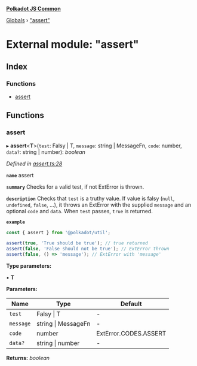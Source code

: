 **[Polkadot JS Common](../README.md)**

[Globals](../globals.md) › ["assert"](_assert_.md)

# External module: "assert"

## Index

### Functions

* [assert](_assert_.md#assert)

## Functions

###  assert

▸ **assert**<**T**>(`test`: Falsy | T, `message`: string | MessageFn, `code`: number, `data?`: string | number): *boolean*

*Defined in [assert.ts:28](https://github.com/polkadot-js/common/blob/e2ec7d0/packages/util/src/assert.ts#L28)*

**`name`** assert

**`summary`** Checks for a valid test, if not ExtError is thrown.

**`description`** 
Checks that `test` is a truthy value. If value is falsy (`null`, `undefined`, `false`, ...), it throws an ExtError with the supplied `message` and an optional `code` and `data`. When `test` passes, `true` is returned.

**`example`** 
<BR>

```javascript
const { assert } from '@polkadot/util';

assert(true, 'True should be true'); // true returned
assert(false, 'False should not be true'); // ExtError thrown
assert(false, () => 'message'); // ExtError with 'message'
```

**Type parameters:**

▪ **T**

**Parameters:**

Name | Type | Default |
------ | ------ | ------ |
`test` | Falsy \| T | - |
`message` | string \| MessageFn | - |
`code` | number |  ExtError.CODES.ASSERT |
`data?` | string \| number | - |

**Returns:** *boolean*